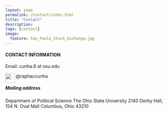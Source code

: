 ```yaml
---
layout: page
permalink: /contact/index.html
title: "Contact"
description:
tags: [contact]
image:
  feature: Sao_Paulo_Stock_Exchange.jpg
---
```


#### CONTACT INFORMATION

Email: cunha.6 at osu.edu

<img src="../images/twitter_logo.png" align="left" style="width: 30px;"/> @raphaccunha

##### Mailing address

Department of Political Science
The Ohio State University
2140 Derby Hall, 154 N. Oval Mall
Columbus, Ohio 43210
